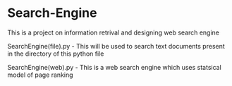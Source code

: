 # Search-Engine
This is a project on information retrival and designing web search engine

SearchEngine(file).py - This will be used to search text documents present in the directory of this python file

SearchEngine(web).py  - This is a web search engine which uses statsical model of page ranking 

